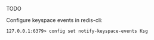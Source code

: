 TODO

Configure keyspace events in redis-cli:

```
127.0.0.1:6379> config set notify-keyspace-events Ksg
```

